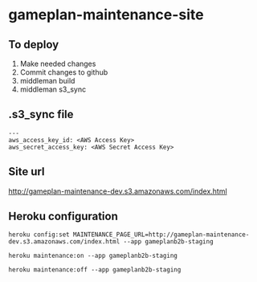 gameplan-maintenance-site
=========================

## To deploy

1. Make needed changes
2. Commit changes to github
3. middleman build
4. middleman s3_sync

## .s3_sync file

```
---
aws_access_key_id: <AWS Access Key>
aws_secret_access_key: <AWS Secret Access Key>
```

## Site url

   http://gameplan-maintenance-dev.s3.amazonaws.com/index.html

## Heroku configuration

```
heroku config:set MAINTENANCE_PAGE_URL=http://gameplan-maintenance-dev.s3.amazonaws.com/index.html --app gameplanb2b-staging

heroku maintenance:on --app gameplanb2b-staging

heroku maintenance:off --app gameplanb2b-staging
```

